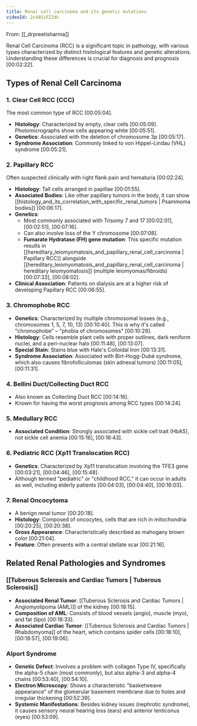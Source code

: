 ```yaml
---
title: Renal cell carcinoma and its genetic mutations
videoId: 2c48SiFZ2dc
---
```


From: [[_drpreetisharma]] <br/> 

Renal Cell Carcinoma (RCC) is a significant topic in pathology, with various types characterized by distinct histological features and genetic alterations. Understanding these differences is crucial for diagnosis and prognosis <a class="yt-timestamp" data-t="00:02:22">[00:02:22]</a>.

## Types of Renal Cell Carcinoma

### 1. Clear Cell RCC (CCC)
The most common type of RCC <a class="yt-timestamp" data-t="00:05:04">[00:05:04]</a>.
*   **Histology**: Characterized by empty, clear cells <a class="yt-timestamp" data-t="00:05:09">[00:05:09]</a>. Photomicrographs show cells appearing white <a class="yt-timestamp" data-t="00:05:51">[00:05:51]</a>.
*   **Genetics**: Associated with the deletion of chromosome 3p <a class="yt-timestamp" data-t="00:05:17">[00:05:17]</a>.
*   **Syndrome Association**: Commonly linked to von Hippel-Lindau (VHL) syndrome <a class="yt-timestamp" data-t="00:05:21">[00:05:21]</a>.

### 2. Papillary RCC
Often suspected clinically with right flank pain and hematuria <a class="yt-timestamp" data-t="00:02:24">[00:02:24]</a>.
*   **Histology**: Tall cells arranged in papillae <a class="yt-timestamp" data-t="00:01:55">[00:01:55]</a>.
*   **Associated Bodies**: Like other papillary tumors in the body, it can show [[histology_and_its_correlation_with_specific_renal_tumors | Psammoma bodies]] <a class="yt-timestamp" data-t="00:06:17">[00:06:17]</a>.
*   **Genetics**:
    *   Most commonly associated with Trisomy 7 and 17 <a class="yt-timestamp" data-t="00:02:01">[00:02:01]</a>, <a class="yt-timestamp" data-t="00:02:51">[00:02:51]</a>, <a class="yt-timestamp" data-t="00:07:16">[00:07:16]</a>.
    *   Can also involve loss of the Y chromosome <a class="yt-timestamp" data-t="00:07:08">[00:07:08]</a>.
    *   **Fumarate Hydratase (FH) gene mutation**: This specific mutation results in [[hereditary_leiomyomatosis_and_papillary_renal_cell_carcinoma | Papillary RCC]] alongside [[hereditary_leiomyomatosis_and_papillary_renal_cell_carcinoma | hereditary leiomyomatosis]] (multiple leiomyomas/fibroids) <a class="yt-timestamp" data-t="00:07:33">[00:07:33]</a>, <a class="yt-timestamp" data-t="00:08:02">[00:08:02]</a>.
*   **Clinical Association**: Patients on dialysis are at a higher risk of developing Papillary RCC <a class="yt-timestamp" data-t="00:06:55">[00:06:55]</a>.

### 3. Chromophobe RCC
*   **Genetics**: Characterized by multiple chromosomal losses (e.g., chromosomes 1, 5, 7, 10, 13) <a class="yt-timestamp" data-t="00:10:40">[00:10:40]</a>. This is why it's called "chromophobe" – "phobia of chromosomes" <a class="yt-timestamp" data-t="00:10:29">[00:10:29]</a>.
*   **Histology**: Cells resemble plant cells with proper outlines, dark reniform nuclei, and a peri-nuclear halo <a class="yt-timestamp" data-t="00:11:48">[00:11:48]</a>, <a class="yt-timestamp" data-t="00:13:07">[00:13:07]</a>.
*   **Special Stain**: Stains blue with Hale's Colloidal Iron <a class="yt-timestamp" data-t="00:13:31">[00:13:31]</a>.
*   **Syndrome Association**: Associated with Birt-Hogg-Dubé syndrome, which also causes fibrofolliculomas (skin adnexal tumors) <a class="yt-timestamp" data-t="00:11:05">[00:11:05]</a>, <a class="yt-timestamp" data-t="00:11:31">[00:11:31]</a>.

### 4. Bellini Duct/Collecting Duct RCC
*   Also known as Collecting Duct RCC <a class="yt-timestamp" data-t="00:14:16">[00:14:16]</a>.
*   Known for having the worst prognosis among RCC types <a class="yt-timestamp" data-t="00:14:24">[00:14:24]</a>.

### 5. Medullary RCC
*   **Associated Condition**: Strongly associated with sickle cell trait (HbAS), not sickle cell anemia <a class="yt-timestamp" data-t="00:15:16">[00:15:16]</a>, <a class="yt-timestamp" data-t="00:16:43">[00:16:43]</a>.

### 6. Pediatric RCC (Xp11 Translocation RCC)
*   **Genetics**: Characterized by Xp11 translocation involving the TFE3 gene <a class="yt-timestamp" data-t="00:03:21">[00:03:21]</a>, <a class="yt-timestamp" data-t="00:04:46">[00:04:46]</a>, <a class="yt-timestamp" data-t="00:15:48">[00:15:48]</a>.
*   Although termed "pediatric" or "childhood RCC," it can occur in adults as well, including elderly patients <a class="yt-timestamp" data-t="00:04:03">[00:04:03]</a>, <a class="yt-timestamp" data-t="00:04:40">[00:04:40]</a>, <a class="yt-timestamp" data-t="00:16:03">[00:16:03]</a>.

### 7. Renal Oncocytoma
*   A benign renal tumor <a class="yt-timestamp" data-t="00:20:18">[00:20:18]</a>.
*   **Histology**: Composed of oncocytes, cells that are rich in mitochondria <a class="yt-timestamp" data-t="00:20:25">[00:20:25]</a>, <a class="yt-timestamp" data-t="00:20:38">[00:20:38]</a>.
*   **Gross Appearance**: Characteristically described as mahogany brown color <a class="yt-timestamp" data-t="00:21:04">[00:21:04]</a>.
*   **Feature**: Often presents with a central stellate scar <a class="yt-timestamp" data-t="00:21:16">[00:21:16]</a>.

## Related Renal Pathologies and Syndromes

### [[Tuberous Sclerosis and Cardiac Tumors | Tuberous Sclerosis]]
*   **Associated Renal Tumor**: [[Tuberous Sclerosis and Cardiac Tumors | Angiomyolipoma (AML)]] of the kidney <a class="yt-timestamp" data-t="00:18:15">[00:18:15]</a>.
*   **Composition of AML**: Consists of blood vessels (angio), muscle (myo), and fat (lipo) <a class="yt-timestamp" data-t="00:18:33">[00:18:33]</a>.
*   **Associated Cardiac Tumor**: [[Tuberous Sclerosis and Cardiac Tumors | Rhabdomyoma]] of the heart, which contains spider cells <a class="yt-timestamp" data-t="00:18:10">[00:18:10]</a>, <a class="yt-timestamp" data-t="00:18:57">[00:18:57]</a>, <a class="yt-timestamp" data-t="00:19:06">[00:19:06]</a>.

### Alport Syndrome
*   **Genetic Defect**: Involves a problem with collagen Type IV, specifically the alpha-5 chain (most commonly), but also alpha-3 and alpha-4 chains <a class="yt-timestamp" data-t="00:53:40">[00:53:40]</a>, <a class="yt-timestamp" data-t="00:54:10">[00:54:10]</a>.
*   **Electron Microscopy**: Shows a characteristic "basketweave appearance" of the glomerular basement membrane due to holes and irregular thickening <a class="yt-timestamp" data-t="00:52:39">[00:52:39]</a>.
*   **Systemic Manifestations**: Besides kidney issues (nephrotic syndrome), it causes sensory neural hearing loss (ears) and anterior lenticonus (eyes) <a class="yt-timestamp" data-t="00:53:09">[00:53:09]</a>.